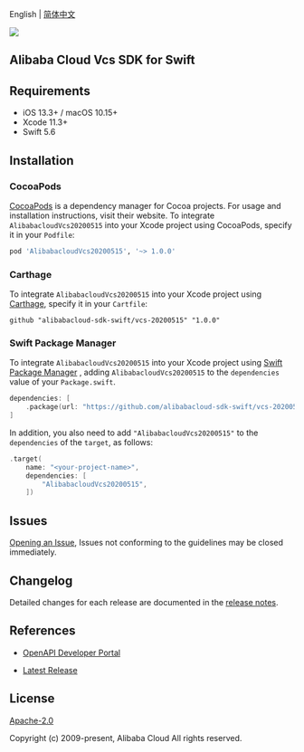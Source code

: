 English | [简体中文](README-CN.md)

![](https://aliyunsdk-pages.alicdn.com/icons/AlibabaCloud.svg)

## Alibaba Cloud Vcs SDK for Swift

## Requirements

- iOS 13.3+ / macOS 10.15+
- Xcode 11.3+
- Swift 5.6

## Installation

### CocoaPods

[CocoaPods](https://cocoapods.org) is a dependency manager for Cocoa projects. For usage and installation instructions, visit their website. To integrate `AlibabacloudVcs20200515` into your Xcode project using CocoaPods, specify it in your `Podfile`:

```ruby
pod 'AlibabacloudVcs20200515', '~> 1.0.0'
```

### Carthage

To integrate `AlibabacloudVcs20200515` into your Xcode project using [Carthage](https://github.com/Carthage/Carthage), specify it in your `Cartfile`:

```ogdl
github "alibabacloud-sdk-swift/vcs-20200515" "1.0.0"
```

### Swift Package Manager

To integrate `AlibabacloudVcs20200515` into your Xcode project using [Swift Package Manager](https://swift.org/package-manager/) , adding `AlibabacloudVcs20200515` to the `dependencies` value of your `Package.swift`.

```swift
dependencies: [
    .package(url: "https://github.com/alibabacloud-sdk-swift/vcs-20200515.git", from: "1.0.0")
]
```

In addition, you also need to add `"AlibabacloudVcs20200515"` to the `dependencies` of the `target`, as follows:

```swift
.target(
    name: "<your-project-name>",
    dependencies: [
        "AlibabacloudVcs20200515",
    ])
```

## Issues

[Opening an Issue](https://github.com/alibabacloud-sdk-swift/vcs-20200515/issues/new), Issues not conforming to the guidelines may be closed immediately.

## Changelog

Detailed changes for each release are documented in the [release notes](./ChangeLog.txt).

## References

* [OpenAPI Developer Portal](https://next.api.alibabacloud.com/home)
- [Latest Release](https://github.com/alibabacloud-sdk-swift/vcs-20200515)

## License

[Apache-2.0](http://www.apache.org/licenses/LICENSE-2.0)

Copyright (c) 2009-present, Alibaba Cloud All rights reserved.
